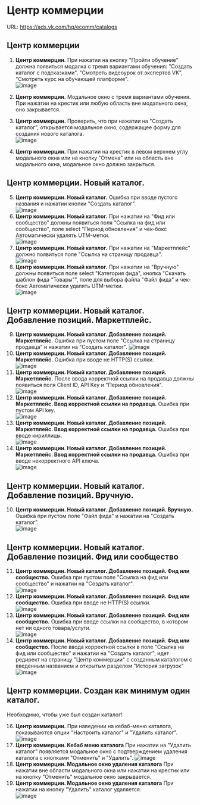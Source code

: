 # Центр коммерции
URL: https://ads.vk.com/hq/ecomm/catalogs

## Центр коммерции
1. **Центр коммерции.** При нажатии на кнопку "Пройти обучение" должна появиться модалка с тремя вариантами обучения: "Создать каталог с подсказками", "Смотреть видеоурок от экспертов VK", "Смотреть курс на обучающей платформе".  
![image](https://github.com/user-attachments/assets/a6608202-a062-47b5-9c27-56d45cfee785)

2. **Центр коммерции.** Модальное окно с тремя вариантами обучения. При нажатии на крестик или любую область вне модального окна, оно закрывается.
3. **Центр коммерции.** Проверить, что при нажатии на "Создать каталог", открывается модальное окно, содержащее форму для создания нового каталога.  
![image](https://github.com/user-attachments/assets/73364294-9980-45d9-9c9b-fa6f7e599af7)

4. **Центр коммерции.** При нажатии на крестик в левом верхнем углу модального окна или на кнопку "Отмена" или на область вне модального окна, модальное окно должно закрыться.

## Центр коммерции. Новый каталог.
5. **Центр коммерции. Новый каталог.** Ошибка при вводе пустого названия и нажатии кнопки "Создать каталог".  
![image](https://github.com/user-attachments/assets/da395a73-6bce-4577-b6ae-b28f473655c7)
7. **Центр коммерции. Новый каталог.** При нажатии на "Фид или сообщество" должны появиться поля "Ссылка на фид или сообщество", поле select "Период обновления" и чек-бокс Автоматически удалять UTM-метки.  
![image](https://github.com/user-attachments/assets/151f7e4f-59a8-4464-8c2b-e08b3632eb11)
9. **Центр коммерции. Новый каталог.** При нажатии на "Маркетплейс" должно появиться поле "Ссылка на страницу продавца".  
![image](https://github.com/user-attachments/assets/1141cf1e-b70b-4f68-8632-a21c52b3a72a)
11. **Центр коммерции. Новый каталог.** При нажатии на "Вручную" должны появиться поле select "Категория фида", кнопка "Скачать шаблон фида "Товары"", поле для выбора файла "Файл фида" и чек-бокс Автоматически удалять UTM-метки.  
![image](https://github.com/user-attachments/assets/fd0b835c-bba3-4fc1-8e79-b640f75e2b10)


## Центр коммерции. Новый каталог. Добавление позиций. Маркетплейс.
9. **Центр коммерции. Новый каталог. Добавление позиций. Маркетплейс.** Ошибка при пустом поле "Ссылка на страницу продавца" и нажатии на "Создать каталог".
![image](https://github.com/user-attachments/assets/e6194ed1-765d-4e5e-8fbf-ce50a86b7847)
10. **Центр коммерции. Новый каталог. Добавление позиций. Маркетплейс.** Ошибка при вводе не HTTP(S) ссылки.  
![image](https://github.com/user-attachments/assets/19f84266-fed7-4574-8eb2-c59585c0b41c)
11. **Центр коммерции. Новый каталог. Добавление позиций. Маркетплейс.** После ввода корректной ссылки на продавца должны появиться поля Client ID, API Key и "Период обновления".  
![image](https://github.com/user-attachments/assets/22463259-0a25-4a65-ba89-aafa29af2fc8)
12. **Центр коммерции. Новый каталог. Добавление позиций. Маркетплейс. Ввод корректной ссылки на продавца.** Ошибка при пустом API key.  
![image](https://github.com/user-attachments/assets/e6bd4d05-6f58-471d-9c11-78ac63682e7f)
13. **Центр коммерции. Новый каталог. Добавление позиций. Маркетплейс. Ввод корректной ссылки на продавца.** Ошибка при вводе кириллицы.  
![image](https://github.com/user-attachments/assets/49740984-bab6-4cb2-9b33-5ee7310b22ba)
13. **Центр коммерции. Новый каталог. Добавление позиций. Маркетплейс. Ввод корректной ссылки на продавца.** Ошибка при вводе некорректного API ключа.  
![image](https://github.com/user-attachments/assets/9f762dd3-1815-4c82-abd5-b456760fc754)



## Центр коммерции. Новый каталог. Добавление позиций. Вручную.
10. **Центр коммерции. Новый каталог. Добавление позиций. Вручную.** Ошибка при пустом поле "Файл фида" и нажатии на "Создать каталог".  
![image](https://github.com/user-attachments/assets/fe142c99-cf35-4f31-9036-fd86ce4e9a92)


## Центр коммерции. Новый каталог. Добавление позиций. Фид или сообщество
11. **Центр коммерции. Новый каталог. Добавление позиций. Фид или сообщество.** Ошибка при пустом поле "Ссылка на фид или сообщество" и нажатии на "Создать каталог".  
![image](https://github.com/user-attachments/assets/04c66a5c-517b-4bf3-ad48-d8ea862f5ebf)
12. **Центр коммерции. Новый каталог. Добавление позиций. Фид или сообщество.** Ошибка при вводе не HTTP(S) ссылки.  
![image](https://github.com/user-attachments/assets/2bea22ef-8704-4424-bc1b-2a1e3101ce35)
13. **Центр коммерции. Новый каталог. Добавление позиций. Фид или сообщество.** Ошибка при вводе ссылки на сообщество, в котором нет ни одного товара/услуги.  
![image](https://github.com/user-attachments/assets/7f7cbbc8-3873-40ef-80fb-d5c35af81541)
15. **Центр коммерции. Новый каталог. Добавление позиций. Фид или сообщество.** После ввода корректной ссылки в поле "Ссылка на фид или сообщество" и нажатии на "Создать каталог", идет редирект на страницу "Центр коммерции" с созданным каталогом с введенным названием и открытым разделом "История загрузок"  
![image](https://github.com/user-attachments/assets/5d8bc026-a4d3-4bab-aa85-52129564a40b)


## Центр коммерции. Создан как минимум один каталог.
Необходимо, чтобы уже был создан каталог!

16. **Центр коммерции.** При наведении на кебаб-меню каталога, показываются опции "Настроить каталог" и "Удалить каталог".  
![image](https://github.com/user-attachments/assets/6d90707b-cc95-4a4a-a709-a27a1cd935e9)
17. **Центр коммерции. Кебаб меню каталога** При нажатии на "Удалить каталог" появляется модальное окно с подтверждением удаления каталога с кнопками "Отменить" и "Удалить". 
![image](https://github.com/user-attachments/assets/a827b353-58a0-4e30-9d3f-afc3a1aafe47)
18. **Центр коммерции. Модальное окно удаления каталога** При нажатии вне области модального окна или нажатии на крестик или на кнопку "Отменить" модальное окно закрывается.  
18. **Центр коммерции. Модальное окно удаления каталога** При нажатии на кнопку "Удалить" каталог удаляется.  
![image](https://github.com/user-attachments/assets/91e5f6e1-2b39-49f9-ab71-e3942addef58)

